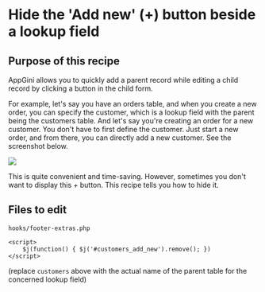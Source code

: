# Hide the 'Add new' (+) button beside a lookup field
## Purpose of this recipe
AppGini allows you to quickly add a parent record while editing a child record by clicking a button in the child form.

For example, let's say you have an orders table, and when you create a new order, you can specify the customer, which
is a lookup field with the parent being the customers table. And let's say you're creating an order for a new customer.
You don't have to first define the customer. Just start a new order, and from there, you can directly add a new customer.
See the screenshot below.

![](https://cdn.bigprof.com/screencasts/add-new-parent-from-child-dv.png)

This is quite convenient and time-saving. However, sometimes you don't want to display this *+* button.
This recipe tells you how to hide it.

## Files to edit
`hooks/footer-extras.php`

```
<script>
    $j(function() { $j('#customers_add_new').remove(); })
</script>
```

(replace `customers` above with the actual name of the parent table for the concerned lookup field)
